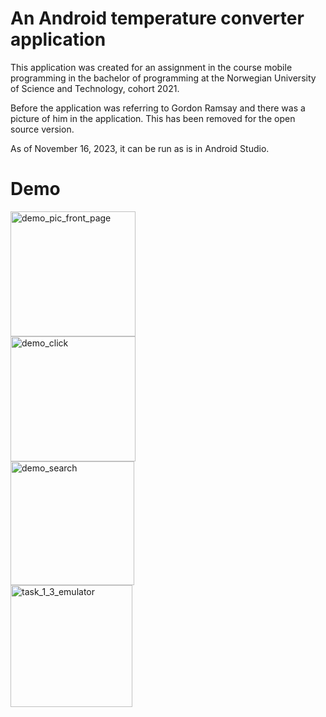 # An Android temperature converter application

This application was created for an assignment in the course mobile programming in the bachelor of programming at the Norwegian University of Science and Technology, cohort 2021.

Before the application was referring to Gordon Ramsay and there was a picture of him in the application. This has been removed for the open source version.

As of November 16, 2023, it can be run as is in Android Studio.

# Demo

<img width="200" alt="demo_pic_front_page" src="https://github.com/ArnaudDuhamel/recipee_app/assets/113102976/ef1910d6-cdb9-4b73-9be5-5e6ce4a51bb6">
<br>
<img width="200" alt="demo_click" src="https://github.com/ArnaudDuhamel/recipee_app/assets/113102976/0887bdd1-937d-4b61-b0ba-ca1b5d8154f7">
<br>
<img width="198" alt="demo_search" src="https://github.com/ArnaudDuhamel/recipee_app/assets/113102976/d3c8dcd9-5276-49f4-8775-b6a68c48f936">
<br>
<img width="195" alt="task_1_3_emulator" src="https://github.com/ArnaudDuhamel/recipee_app/assets/113102976/d532b5ac-7a7c-49ce-956b-c54bf4cb9645">
